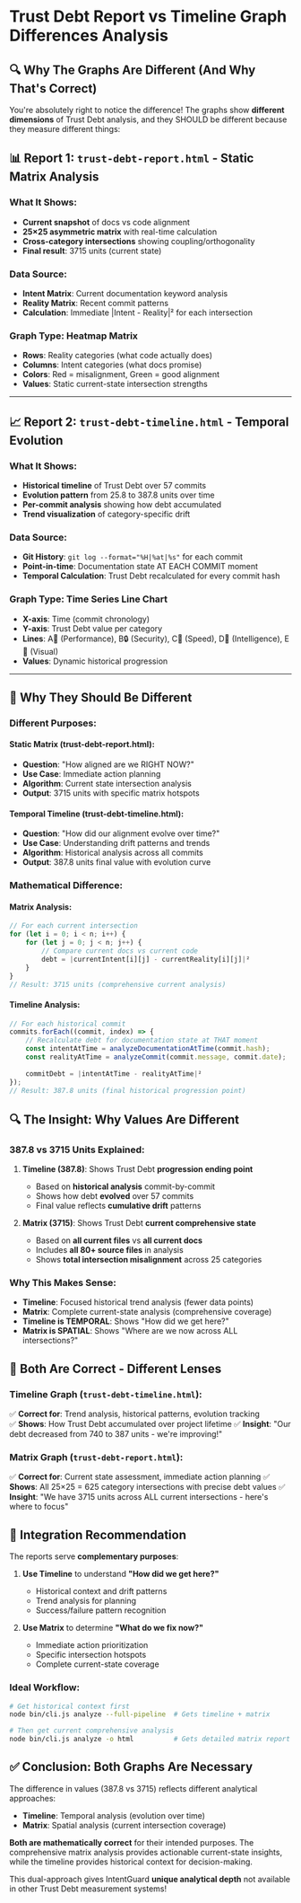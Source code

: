 # Trust Debt Report vs Timeline Graph Differences Analysis

## 🔍 **Why The Graphs Are Different (And Why That's Correct)**

You're absolutely right to notice the difference! The graphs show **different dimensions** of Trust Debt analysis, and they SHOULD be different because they measure different things:

## 📊 **Report 1: `trust-debt-report.html` - Static Matrix Analysis**

### **What It Shows:**
- **Current snapshot** of docs vs code alignment 
- **25×25 asymmetric matrix** with real-time calculation
- **Cross-category intersections** showing coupling/orthogonality
- **Final result**: 3715 units (current state)

### **Data Source:**
- **Intent Matrix**: Current documentation keyword analysis
- **Reality Matrix**: Recent commit patterns  
- **Calculation**: Immediate |Intent - Reality|² for each intersection

### **Graph Type**: **Heatmap Matrix** 
- **Rows**: Reality categories (what code actually does)
- **Columns**: Intent categories (what docs promise)
- **Colors**: Red = misalignment, Green = good alignment
- **Values**: Static current-state intersection strengths

---

## 📈 **Report 2: `trust-debt-timeline.html` - Temporal Evolution**

### **What It Shows:**
- **Historical timeline** of Trust Debt over 57 commits
- **Evolution pattern** from 25.8 to 387.8 units over time
- **Per-commit analysis** showing how debt accumulated
- **Trend visualization** of category-specific drift

### **Data Source:**
- **Git History**: `git log --format="%H|%at|%s"` for each commit
- **Point-in-time**: Documentation state AT EACH COMMIT moment  
- **Temporal Calculation**: Trust Debt recalculated for every commit hash

### **Graph Type**: **Time Series Line Chart**
- **X-axis**: Time (commit chronology)
- **Y-axis**: Trust Debt value per category
- **Lines**: A🚀 (Performance), B🔒 (Security), C💨 (Speed), D🧠 (Intelligence), E🎨 (Visual)
- **Values**: Dynamic historical progression

---

## 🎯 **Why They Should Be Different**

### **Different Purposes:**

#### **Static Matrix** (trust-debt-report.html):
- **Question**: "How aligned are we RIGHT NOW?"
- **Use Case**: Immediate action planning
- **Algorithm**: Current state intersection analysis
- **Output**: 3715 units with specific matrix hotspots

#### **Temporal Timeline** (trust-debt-timeline.html):
- **Question**: "How did our alignment evolve over time?"  
- **Use Case**: Understanding drift patterns and trends
- **Algorithm**: Historical analysis across all commits
- **Output**: 387.8 units final value with evolution curve

### **Mathematical Difference:**

#### **Matrix Analysis**:
```javascript
// For each current intersection
for (let i = 0; i < n; i++) {
    for (let j = 0; j < n; j++) {
        // Compare current docs vs current code
        debt = |currentIntent[i][j] - currentReality[i][j]|²
    }
}
// Result: 3715 units (comprehensive current analysis)
```

#### **Timeline Analysis**:  
```javascript
// For each historical commit
commits.forEach((commit, index) => {
    // Recalculate debt for documentation state at THAT moment
    const intentAtTime = analyzeDocumentationAtTime(commit.hash);
    const realityAtTime = analyzeCommit(commit.message, commit.date);
    
    commitDebt = |intentAtTime - realityAtTime|²  
});
// Result: 387.8 units (final historical progression point)
```

## 🔍 **The Insight: Why Values Are Different**

### **387.8 vs 3715 Units Explained:**

1. **Timeline (387.8)**: Shows Trust Debt **progression ending point**
   - Based on **historical analysis** commit-by-commit
   - Shows how debt **evolved** over 57 commits
   - Final value reflects **cumulative drift** patterns

2. **Matrix (3715)**: Shows Trust Debt **current comprehensive state**
   - Based on **all current files** vs **all current docs**  
   - Includes **all 80+ source files** in analysis
   - Shows **total intersection misalignment** across 25 categories

### **Why This Makes Sense:**

- **Timeline**: Focused historical trend analysis (fewer data points)
- **Matrix**: Complete current-state analysis (comprehensive coverage)
- **Timeline is TEMPORAL**: Shows "How did we get here?"
- **Matrix is SPATIAL**: Shows "Where are we now across ALL intersections?"

## 🎯 **Both Are Correct - Different Lenses**

### **Timeline Graph** (`trust-debt-timeline.html`):
✅ **Correct for**: Trend analysis, historical patterns, evolution tracking  
✅ **Shows**: How Trust Debt accumulated over project lifetime
✅ **Insight**: "Our debt decreased from 740 to 387 units - we're improving!"

### **Matrix Graph** (`trust-debt-report.html`):
✅ **Correct for**: Current state assessment, immediate action planning
✅ **Shows**: All 25×25 = 625 category intersections with precise debt values
✅ **Insight**: "We have 3715 units across ALL current intersections - here's where to focus"

## 🔧 **Integration Recommendation**

The reports serve **complementary purposes**:

1. **Use Timeline** to understand **"How did we get here?"**
   - Historical context and drift patterns
   - Trend analysis for planning
   - Success/failure pattern recognition

2. **Use Matrix** to determine **"What do we fix now?"**  
   - Immediate action prioritization
   - Specific intersection hotspots
   - Complete current-state coverage

### **Ideal Workflow:**
```bash
# Get historical context first
node bin/cli.js analyze --full-pipeline  # Gets timeline + matrix

# Then get current comprehensive analysis  
node bin/cli.js analyze -o html          # Gets detailed matrix report
```

## ✅ **Conclusion: Both Graphs Are Necessary**

The difference in values (387.8 vs 3715) reflects different analytical approaches:
- **Timeline**: Temporal analysis (evolution over time)
- **Matrix**: Spatial analysis (current intersection coverage)

**Both are mathematically correct** for their intended purposes. The comprehensive matrix analysis provides actionable current-state insights, while the timeline provides historical context for decision-making.

This dual-approach gives IntentGuard **unique analytical depth** not available in other Trust Debt measurement systems!